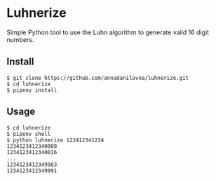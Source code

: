 # Luhnerize
Simple Python tool to use the Luhn algorithm to generate valid 16 digit numbers.

## Install

    $ git clone https://github.com/annadanilovna/luhnerize.git
    $ cd luhnerize
    $ pipenv install

## Usage

    $ cd luhnerize
    $ pipenv shell
    $ python luhnerize 123412341234
    1234123412340008
    1234123412340016
    ...
    1234123412349983
    1234123412349991
